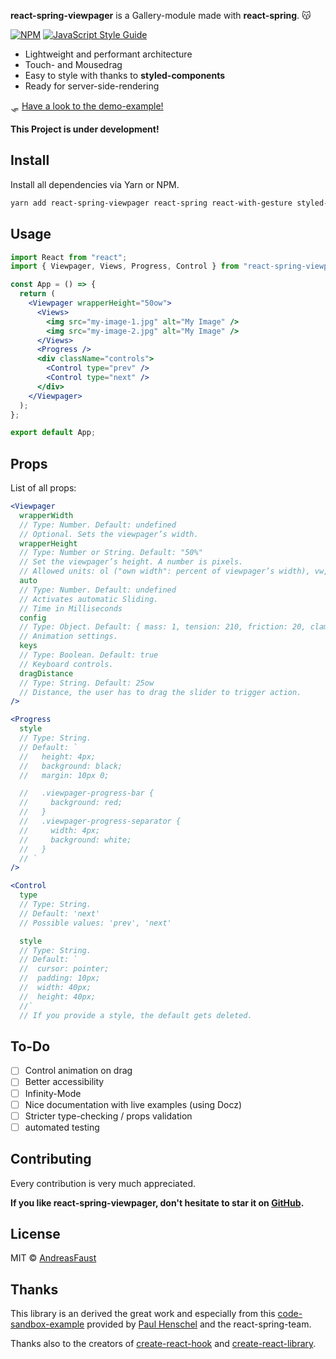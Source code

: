 **react-spring-viewpager** is a Gallery-module made with **react-spring**. 😽

[![NPM](https://img.shields.io/npm/v/react-raster.svg)](https://www.npmjs.com/package/react-spring-slides) [![JavaScript Style Guide](https://img.shields.io/badge/code_style-standard-brightgreen.svg)](https://standardjs.com)

- Lightweight and performant architecture
- Touch- and Mousedrag
- Easy to style with thanks to **styled-components**
- Ready for server-side-rendering

🛷 [Have a look to the demo-example!](https://andreasfaust.github.io/react-spring-viewpager/)

**This Project is under development!**

## Install

Install all dependencies via Yarn or NPM.

```bash
yarn add react-spring-viewpager react-spring react-with-gesture styled-components react react-dom
```

## Usage

```jsx
import React from "react";
import { Viewpager, Views, Progress, Control } from "react-spring-viewpager";

const App = () => {
  return (
    <Viewpager wrapperHeight="50ow">
      <Views>
        <img src="my-image-1.jpg" alt="My Image" />
        <img src="my-image-2.jpg" alt="My Image" />
      </Views>
      <Progress />
      <div className="controls">
        <Control type="prev" />
        <Control type="next" />
      </div>
    </Viewpager>
  );
};

export default App;
```

## Props

List of all props:

```jsx
<Viewpager
  wrapperWidth
  // Type: Number. Default: undefined
  // Optional. Sets the viewpager’s width.
  wrapperHeight
  // Type: Number or String. Default: "50%"
  // Set the viewpager’s height. A number is pixels.
  // Allowed units: ol ("own width": percent of viewpager’s width), vw, vh, rem, em, px
  auto
  // Type: Number. Default: undefined
  // Activates automatic Sliding.
  // Time in Milliseconds
  config
  // Type: Object. Default: { mass: 1, tension: 210, friction: 20, clamp: true }
  // Animation settings.
  keys
  // Type: Boolean. Default: true
  // Keyboard controls.
  dragDistance
  // Type: String. Default: 25ow
  // Distance, the user has to drag the slider to trigger action.
/>
```

```jsx
<Progress
  style
  // Type: String.
  // Default: `
  //   height: 4px;
  //   background: black;
  //   margin: 10px 0;

  //   .viewpager-progress-bar {
  //     background: red;
  //   }
  //   .viewpager-progress-separator {
  //     width: 4px;
  //     background: white;
  //   }
  // `
/>
```

```jsx
<Control
  type
  // Type: String.
  // Default: 'next'
  // Possible values: 'prev', 'next'

  style
  // Type: String.
  // Default: `
  //  cursor: pointer;
  //  padding: 10px;
  //  width: 40px;
  //  height: 40px;
  //`
  // If you provide a style, the default gets deleted.
```

## To-Do

- [ ] Control animation on drag
- [ ] Better accessibility
- [ ] Infinity-Mode
- [ ] Nice documentation with live examples (using Docz)
- [ ] Stricter type-checking / props validation
- [ ] automated testing

## Contributing

Every contribution is very much appreciated.

**If you like react-spring-viewpager, don't hesitate to star it on [GitHub](https://github.com/AndreasFaust/react-spring-viewpager).**

## License

MIT © [AndreasFaust](https://github.com/AndreasFaust)

## Thanks

This library is an derived the great work and especially from this [code-sandbox-example](https://codesandbox.io/embed/n9vo1my91p) provided by [Paul Henschel](https://github.com/drcmda) and the react-spring-team.

Thanks also to the creators of [create-react-hook](https://github.com/hermanya/create-react-hook) and [create-react-library](https://github.com/transitive-bullshit/create-react-library).
